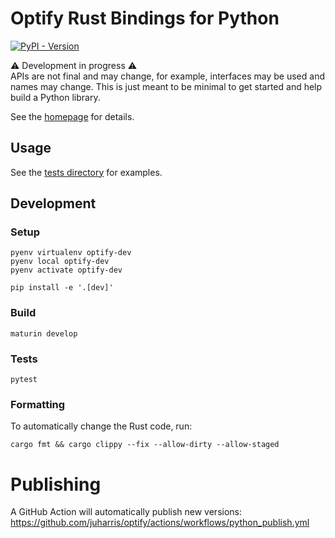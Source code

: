 # Optify Rust Bindings for Python

[![PyPI - Version](https://img.shields.io/pypi/v/optify?color=%23006dad)
](https://pypi.org/project/optify)

⚠️ Development in progress ⚠️\
APIs are not final and may change, for example, interfaces may be used and names may change.
This is just meant to be minimal to get started and help build a Python library.

See the [homepage] for details.

## Usage
See the [tests directory](./tests/) for examples.

## Development

### Setup

```shell
pyenv virtualenv optify-dev
pyenv local optify-dev
pyenv activate optify-dev

pip install -e '.[dev]'
```

### Build

```shell
maturin develop
```

### Tests

```shell
pytest
```

### Formatting
To automatically change the Rust code, run:
```shell
cargo fmt && cargo clippy --fix --allow-dirty --allow-staged
```

# Publishing
A GitHub Action will automatically publish new versions: https://github.com/juharris/optify/actions/workflows/python_publish.yml

[homepage]: https://github.com/juharris/optify

